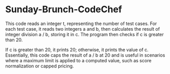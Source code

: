 ﻿# Sunday-Brunch-CodeChef
This code reads an integer t, representing the number of test cases. For each test case, it reads two integers a and b, then calculates the result of integer division a / b, storing it in c. The program then checks if c is greater than 20.

If c is greater than 20, it prints 20; otherwise, it prints the value of c. Essentially, this code caps the result of a / b at 20 and is useful in scenarios where a maximum limit is applied to a computed value, such as score normalization or capped pricing.
